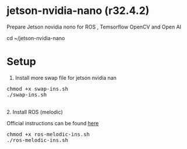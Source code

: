 # jetson-nvidia-nano (r32.4.2)
Prepare Jetson novidia nono for ROS , Temsorflow OpenCV and Open AI

cd ~/jetson-nvidia-nano
# Setup
1. Install more swap file for jetson nvidia nan
<div class="highlight highlight-source-shell"><pre>
chmod +x swap-ins.sh
./swap-ins.sh
</pre></div>
<br>
2. Install ROS (melodic)<br>
<p>Official instructions can be found <a href="http://wiki.ros.org/melodic/Installation/Ubuntu" rel="nofollow">here</a></p>
<div class="highlight highlight-source-shell"><pre>
chmod +x ros-melodic-ins.sh
./ros-melodic-ins.sh
</pre></div>


  
